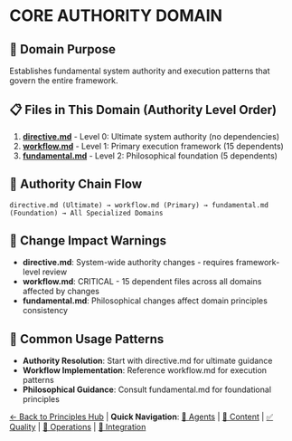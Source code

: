 
# CORE AUTHORITY DOMAIN

## 🎯 Domain Purpose
Establishes fundamental system authority and execution patterns that govern the entire framework.

## 📋 Files in This Domain (Authority Level Order)
1. **[directive.md](directive.md)** - Level 0: Ultimate system authority (no dependencies)
2. **[workflow.md](workflow.md)** - Level 1: Primary execution framework (15 dependents)
3. **[fundamental.md](fundamental.md)** - Level 2: Philosophical foundation (5 dependents)

## 🔄 Authority Chain Flow
```
directive.md (Ultimate) → workflow.md (Primary) → fundamental.md (Foundation) → All Specialized Domains
```

## 🚨 Change Impact Warnings
- **directive.md**: System-wide authority changes - requires framework-level review
- **workflow.md**: CRITICAL - 15 dependent files across all domains affected by changes
- **fundamental.md**: Philosophical changes affect domain principles consistency

## 🚀 Common Usage Patterns
- **Authority Resolution**: Start with directive.md for ultimate guidance
- **Workflow Implementation**: Reference workflow.md for execution patterns
- **Philosophical Guidance**: Consult fundamental.md for foundational principles

[← Back to Principles Hub](../README.md) | **Quick Navigation**: [🤖 Agents](../agent-orchestration/) | [📝 Content](../content-management/) | [✅ Quality](../quality-assurance/) | [🔄 Operations](../workflow-operations/) | [🔗 Integration](../framework-integration/)